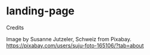 # landing-page

Credits

Image by Susanne Jutzeler, Schweiz from Pixabay. https://pixabay.com/users/suju-foto-165106/?tab=about
